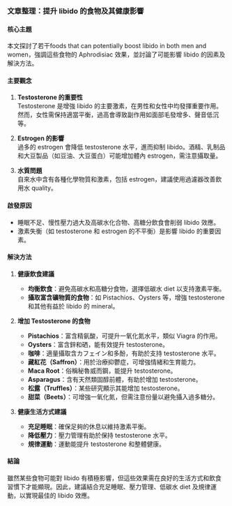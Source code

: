 ### 文章整理：提升 libido 的食物及其健康影響

#### 核心主題
本文探討了若干foods that can potentially boost libido in both men and women，強調這些食物的 Aphrodisiac 效果，並討論了可能影響 libido 的因素及解決方法。

#### 主要觀念
1. **Testosterone 的重要性**  
   Testosterone 是增強 libido 的主要激素，在男性和女性中均發揮重要作用。然而，女性需保持適當平衡，過高會導致副作用如面部毛發增多、聲音低沉等。

2. **Estrogen 的影響**  
   過多的 estrogen 會降低 testosterone 水平，進而抑制 libido。酒精、乳制品和大豆製品（如豆油、大豆蛋白）可能增加體內 estrogen，需注意攝取量。

3. **水質問題**  
   自來水中含有各種化學物質和激素，包括 estrogen，建議使用過濾器改善飲用水 quality。

#### 啟發原因
- 睡眠不足、慢性壓力過大及高碳水化合物、高糖分飲食會削弱 libido 效應。
- 激素失衡（如 testosterone 和 estrogen 的不平衡）是影響 libido 的重要因素。

#### 解決方法
1. **健康飲食建議**  
   - **均衡飲食**：避免高碳水和高糖分食物，選擇低碳水 diet 以支持激素平衡。
   - **攝取富含礦物質的食物**：如 Pistachios、Oysters 等，增強 testosterone 和其他有益於 libido 的 mineral。

2. **增加 Testosterone 的食物**
   - **Pistachios**：富含精氨酸，可提升一氧化氮水平，類似 Viagra 的作用。
   - **Oysters**：富含鋅和硒，能有效提升 testosterone。
   - **咖啡**：適量攝取含カフェイン和多酚，有助於支持 testosterone 水平。
   - **藏紅花（Saffron）**：用於治療抑鬱症，可增強情緒和生育能力。
   - **Maca Root**：俗稱秘魯威而鋼，能提升 testosterone。
   - **Asparagus**：含有天然類固醇前體，有助於增加 testosterone。
   - **松露（Truffles）**：某些研究顯示其能增加 testosterone。
   - **甜菜（Beets）**：可增強一氧化氮，但需注意份量以避免攝入過多糖分。

3. **健康生活方式建議**
   - **充足睡眠**：確保足夠的休息以維持激素平衡。
   - **降低壓力**：壓力管理有助於保持 testosterone 水平。
   - **規律運動**：運動能提升 testosterone 和整體健康。

#### 結論
雖然某些食物可能對 libido 有積極影響，但這些效果需在良好的生活方式和飲食習慣下才能顯現。因此，建議結合充足睡眠、壓力管理、低碳水 diet 及規律運動，以實現最佳的 libido 效應。